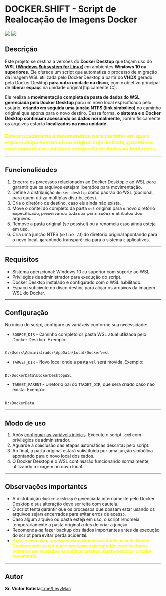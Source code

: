 # DOCKER.SHIFT - Script de Realocação de Imagens Docker
[![](https://img.shields.io/badge/Terminal%20-%20Windows%20-%233776AB??style=for-the-badge&logo=codecrafters&labelColor=gray&logoColor=white)](#) 				 [![](https://img.shields.io/badge/Docker%20-%20Desktop%20-%233776AB??style=for-the-badge&logo=docker&labelColor=gray&logoColor=white)](#)

## Descrição

Este projeto se destina a versões do **Docker Desktop** que façam uso do **WSL ([Windows Subsystem for Linux](https://learn.microsoft.com/en-us/windows/wsl/about))** em ambientes **Windows 10 ou superiores**. Ele oferece um script que automatiza o processo de migração da imagem WSL utilizada pelo Docker Desktop a partir do **VHDX** gerado pelo Docker Desktop **para outra unidade ou disco,** com o objetivo principal de **liberar espaço** na unidade original (tipicamente C:). 

Ele realiza a **movimentação completa da pasta de dados do WSL gerenciada pelo Docker Desktop** para um novo local especificado pelo usuário, **criando em seguida uma junção NTFS (link simbólico)** no caminho original que aponta para o novo destino. Dessa forma, **o sistema e o Docker Desktop continuam acessando os dados normalmente,** porém fisicamente os arquivos estarão **localizados na nova unidade.**

### <FONT color="#FFFC00">Este procedimento é recomendado para cenários em que o espaço disponível no disco original seja limitado, garantindo continuidade dos serviços sem perda de dados ou limitações. </FONT>


---

## Funcionalidades

1. Encerra os processos relacionados ao Docker Desktop e ao WSL para garantir que os arquivos estejam liberados para movimentação.
2. Define a distribuição `docker-desktop` como padrão do WSL (opcional, para quem utiliza múltiplas distribuições).
3. Cria o diretório de destino, caso ele ainda não exista.
4. Move o conteúdo completo da pasta `wsl` original para o novo diretório especificado, preservando todas as permissões e atributos dos arquivos.
5. Remove a pasta original (se possível) ou a renomeia caso ainda esteja em uso.
6. Cria uma junção NTFS (`mklink /J`) do diretório original apontando para o novo local, garantindo transparência para o sistema e aplicativos.

---

## Requisitos

- Sistema operacional: Windows 10 ou superior com suporte ao WSL.
- Privilégios de administrador para execução do script.
- Docker Desktop instalado e configurado com o WSL habilitado.
- Espaço suficiente no disco destino para alojar os arquivos da imagem WSL do Docker.

---

## Configuração

No início do script, configure as variáveis conforme sua necessidade:

- `SOURCE_DIR` - Caminho completo da pasta WSL atual utilizada pelo Docker Desktop. Exemplo:
```

C:\Users\Administrador\AppData\Local\Docker\wsl

```

- `TARGET_DIR` - Novo local onde a pasta `wsl` será movida. Exemplo:
```

D:\DockerData\DockerDesktopWSL

```

- `TARGET_PARENT` - Diretório pai do `TARGET_DIR`, que será criado caso não exista. Exemplo:
```

D:\DockerData

```

---

## Modo de uso

1. Após [configurar as variáveis iniciais](#configuracao). Execute o script `.cmd` com privilégios de administrador.
2. Aguarde a conclusão das etapas automáticas descritas pelo script.
3. Ao final, a pasta original estará substituída por uma junção simbólica apontando para o novo local dos dados.
4. O Docker Desktop e o WSL continuarão funcionando normalmente, utilizando a imagem no novo local.

---

## Observações importantes

- A distribuição `docker-desktop` é gerenciada internamente pelo Docker Desktop e sua alteração deve ser feita com cautela.
- O script tenta garantir que os processos que possam estar usando os arquivos sejam encerrados para evitar erros de acesso.
- Caso algum arquivo ou pasta esteja em uso, o script renomeia temporariamente a pasta original antes de criar a junção.
- Recomenda-se fazer backup dos dados importantes antes da execução do script para evitar perda acidental.
- **<FONT color="#FFFC00"> Após a execução, qualquer reinstalação ou atualização do Docker Desktop pode exigir que o processo seja repetido caso os dados voltem a ser recriados na unidade original. Basta executar o script novamente.</FONT>**

---

## Autor

**Sr. Victor Batista**  [t.me/LevyMac](https://t.me/LevyMac)




